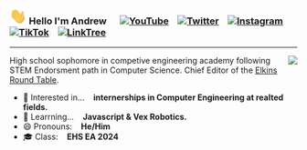 ### <img src="img/wave.gif" alt="👋" width="30"> Hello I'm Andrew &nbsp;&nbsp;&nbsp;&nbsp;&nbsp;[![YouTube](https://img.shields.io/badge/YouTube-FF0000.svg?&style=for-the-badge&logo=youtube&logoColor=white)](https://www.youtube.com/channel/UC3SXzGvBimt2HwRBWdv4gTQ)&nbsp;&nbsp;&nbsp;&nbsp;[![Twitter](https://img.shields.io/badge/Twitter-1DA1F2.svg?&style=for-the-badge&logo=twitter&logoColor=white)](http://twitter.com/andrewbasically)&nbsp;&nbsp;&nbsp;&nbsp;[![Instagram](https://img.shields.io/badge/Instagram-E4405F.svg?&style=for-the-badge&logo=instagram&logoColor=white)](https://www.instagram.com/andrewbasically/)&nbsp;&nbsp;&nbsp;&nbsp;[![TikTok](https://img.shields.io/badge/TikTok-000000.svg?&style=for-the-badge&logo=tiktok&logoColor=white)](http://www.tiktok.com/@andrewbasically)&nbsp;&nbsp;&nbsp;&nbsp;[![LinkTree](https://img.shields.io/badge/linktree-39E09B?style=for-the-badge&logo=linktree&logoColor=white)](https://andrewbasically.github.io./)&nbsp;&nbsp;&nbsp;&nbsp;&nbsp;</h3>
---
[<img src="https://github-readme-stats.vercel.app/api/top-langs/?username=AndrewBasically&layout=compact" align="right">](https://github.com/AndrewBasically?tab=repositories)
High school sophomore in competive engineering academy following STEM Endorsment path in Computer Science. Chief Editor of the [Elkins Round Table](https://theelkinsroundtable.com/).
- 👀 Interested in...&nbsp;&nbsp;&nbsp;&nbsp;**internerships in Computer Engineering at realted fields.**
- 🌱 Learrning...&nbsp;&nbsp;&nbsp;&nbsp;**Javascript & Vex Robotics.**
- 😄 Pronouns:&nbsp;&nbsp;&nbsp;&nbsp;**He/Him**
- 🎓 Class:&nbsp;&nbsp;&nbsp;&nbsp;**EHS EA 2024**
